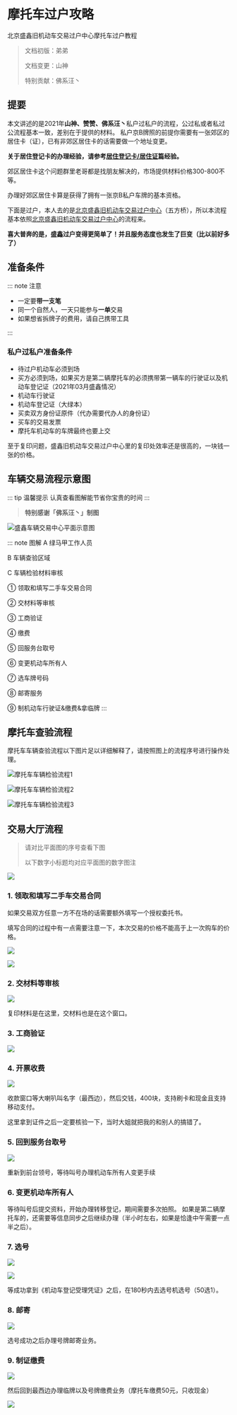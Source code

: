 # 摩托车过户攻略

北京盛鑫旧机动车交易过户中心摩托车过户教程

> 文档初版：弟弟
> 
> 文档变更：山神
> 
> 特别贡献：佛系汪丶

## 提要

本文讲述的是2021年**山神、赞赞、佛系汪丶**私户过私户的流程，公过私或者私过公流程基本一致，差别在于提供的材料。
私户京B牌照的前提你需要有一张郊区的居住卡（证），已有非郊区居住卡的话需要做一个地址变更。

**关于居住登记卡的办理经验，请参考[居住登记卡/居住证](/driver-license/tmpid.html)篇经验。**

郊区居住卡这个问题群里老哥都是找朋友解决的，市场提供材料价格300-800不等。

办理好郊区居住卡算是获得了拥有一张京B私户车牌的基本资格。

下面是过户，本人去的是[北京盛鑫旧机动车交易过户中心](https://ditu.amap.com/place/B0FFI906F0)（五方桥），所以本流程基本依照[北京盛鑫旧机动车交易过户中心](https://ditu.amap.com/place/B0FFI906F0)的流程来。

**喜大普奔的是，盛鑫过户变得更简单了！并且服务态度也发生了巨变（比以前好多了）**


## 准备条件

::: note 注意

- 一定要**带一支笔**
- 同一个自然人，一天只能参与**一单**交易
- 如果想省拆牌子的费用，请自己携带工具

:::
### 私户过私户准备条件

- 待过户机动车必须到场
- 买方必须到场，如果买方是第二辆摩托车的必须携带第一辆车的行驶证以及机动车登记证（2021年03月盛鑫情况）
- 机动车行驶证
- 机动车登记证（大绿本）
- 买卖双方身份证原件（代办需要代办人的身份证）
- 买车的交易发票
- 摩托车机动车的车牌最终也要上交

至于复印问题，盛鑫旧机动车交易过户中心里的复印处效率还是很高的，一块钱一张的价格。

## 车辆交易流程示意图

::: tip 温馨提示
认真查看图解能节省你宝贵的时间
:::

> **特别感谢「佛系汪丶」制图**

![盛鑫车辆交易中心平面示意图](https://inews.gtimg.com/newsapp_ls/0/13359131578/0)

::: note 图解
A 绿马甲工作人员

B 车辆查验区域

C 车辆检验材料审核

① 领取和填写二手车交易合同

② 交材料等审核

③ 工商验证

④ 缴费

⑤ 回服务台取号

⑥ 变更机动车所有人

⑦ 选车牌号码

⑧ 邮寄服务

⑨ 制机动车行驶证&缴费&拿临牌
:::

##  摩托车查验流程

摩托车车辆查验流程以下图片足以详细解释了，请按照图上的流程序号进行操作处理。

![摩托车车辆检验流程1](https://inews.gtimg.com/newsapp_ls/0/13323297075/0)

![摩托车车辆检验流程2](https://inews.gtimg.com/newsapp_ls/0/13323297078/0)

![摩托车车辆检验流程3](https://inews.gtimg.com/newsapp_ls/0/13323297067/0)


## 交易大厅流程

> 请对比平面图的序号查看下图
> 
> 以下数字小标题均对应平面图的数字图注

![](https://inews.gtimg.com/newsapp_ls/0/13359319729/0)

### 1. 领取和填写二手车交易合同

如果交易双方任意一方不在场的话需要额外填写一个授权委托书。

填写合同的过程中有一点需要注意一下，本次交易的价格不能高于上一次购车的价格。

![](https://wkphoto.cdn.bcebos.com/7a899e510fb30f248df1d17dd895d143ad4b0360.jpg)

![](https://ae01.alicdn.com/kf/H2281cc365b3e43e9a708f362d83477b3Q.jpg)

### 2. 交材料等审核

![](https://p3-tt-ipv6.byteimg.com/origin/pgc-image/04b4a7a80d344220a997e6a12ac4e747)

复印材料是在这里，交材料也是在这个窗口。

### 3. 工商验证

![](https://inews.gtimg.com/newsapp_ls/0/13359216935/0)

### 4. 开票收费

![](https://inews.gtimg.com/newsapp_ls/0/13359226110/0)

收款窗口等大喇叭叫名字（最西边），然后交钱，400块，支持刷卡和现金且支持移动支付。

这里拿到证件之后一定要核验一下，当时大姐就把我的和别人的搞错了。

### 5. 回到服务台取号

![](https://wkphoto.cdn.bcebos.com/7a899e510fb30f248df1d17dd895d143ad4b0360.jpg)

重新到前台领号，等待叫号办理机动车所有人变更手续

### 6. 变更机动车所有人

等待叫号后提交资料，开始办理转移登记，期间需要多次拍照。
如果是第二辆摩托车的，还需要等信息同步之后继续办理（半小时左右，如果是恰逢中午需要一点半之后）。

### 7. 选号

![](https://inews.gtimg.com/newsapp_ls/0/13359239882/0)

![](https://ae01.alicdn.com/kf/H06510751ee5941c6bd215cc10018ea66n.jpg)

等成功拿到《机动车登记受理凭证》之后，在180秒内去选号机选号（50选1）。

### 8. 邮寄

![](https://inews.gtimg.com/newsapp_ls/0/13359252213/0)

选号成功之后办理号牌邮寄业务。

### 9. 制证缴费
![](https://inews.gtimg.com/newsapp_ls/0/13359261135/0)

然后回到最西边办理临牌以及号牌缴费业务（摩托车缴费50元，只收现金）

![](https://ae01.alicdn.com/kf/H13fbe5d8db034c4a8cea9cf8457d11a6x.jpg)